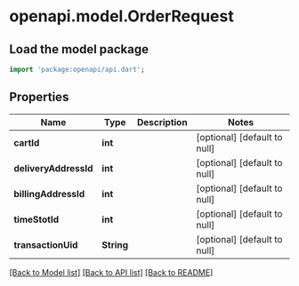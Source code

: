 # openapi.model.OrderRequest

## Load the model package
```dart
import 'package:openapi/api.dart';
```

## Properties
Name | Type | Description | Notes
------------ | ------------- | ------------- | -------------
**cartId** | **int** |  | [optional] [default to null]
**deliveryAddressId** | **int** |  | [optional] [default to null]
**billingAddressId** | **int** |  | [optional] [default to null]
**timeStotId** | **int** |  | [optional] [default to null]
**transactionUid** | **String** |  | [optional] [default to null]

[[Back to Model list]](../README.md#documentation-for-models) [[Back to API list]](../README.md#documentation-for-api-endpoints) [[Back to README]](../README.md)



